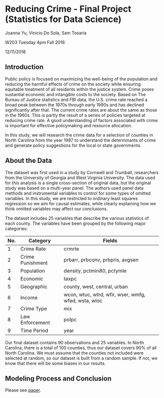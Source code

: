 # Reducing Crime - Final Project (Statistics for Data Science)
Joanna Yu, Vinicio De Sola, Sam Tosaria

W203 Tuesday 4pm Fall 2018

12/11/2018

## Introduction
Public policy is focused on maximizing the well-being of the population and reducing the harmful effects of crime on the society while ensuring equitable treatment of all residents within the justice system. Crime poses sustantial economic and intangible costs to the society. Based on The Bureau of Justice statistics and FBI data, the U.S. crime rate reached a broad peak between the 1970s through early 1990s and has declined significantly after that. The current crime rates are about the same as those in the 1960s. This is partly the result of a series of policies targeted at reducing crime rate. A good understanding of factors associated with crime is important for effective policymaking and resource allocation.

In this study, we will research the crime data for a selection of counties in North Carolina from the year 1987 to understand the determinants of crime and generate policy suggestions for the local or state governments.  

## About the Data
The dataset was first used in a study by Cornwell and Trumball, researchers from the University of Georgia and West Virginia University. The data used for this analysis is a single cross-section of original data, but the original study was based on a multi-year panel. The authors used panel data methods and instrumental variables to control for some types of omitted variables. In this study, we are restricted to ordinary least squares regression so we aim for causal estimates, while clearly explaining how we think omitted variables may affect our conclusions.

The dataset includes 25 variables that describe the various statistics of each county. The variables have been grouped by the following major categories: 

No. | Category | Fields
--- | ------------------- | ----------------------------------------------------
1 | Crime Rate | crmrte
2 | Crime Punishment | prbarr, prbconv, prbpris, avgsen
3 | Population | density, pctmin80, pctymle
4 | Economic | taxpc
5 | Geographic | county, west, central, urban
6 | Income | wcon, wtuc, wtrd, wfir, wser, wmfg, wfed, wsta, wloc
7 | Crime Type | mix
8 | Law Enforcement | polpc
9 | Time Period | year

Our final dataset contains 90 observations and 25 variables. In North Carolina, there is a total of 100 counties, thus our dataset covers 90% of all North Carolina. We must assume that the counties not included were selected at random, so our dataset is built from a random sample. If not, we know that there will be some biases in our results.

## Modeling Process and Conclusion
Please see [paper](./DeSola_Tosaria_Yu_lab3_Final.pdf).